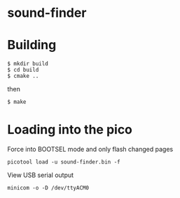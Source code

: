 sound-finder
====


# Building
```
$ mkdir build
$ cd build
$ cmake ..
```
then
```
$ make
```

# Loading into the pico

Force into BOOTSEL mode and only flash changed pages
```
picotool load -u sound-finder.bin -f
```

View USB serial output
```
minicom -o -D /dev/ttyACM0
```